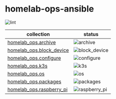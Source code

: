 # homelab-ops-ansible

![lint](https://github.com/ppat/homelab-ops-ansible/actions/workflows/lint.yaml/badge.svg)

| collection | status |
| --- | --- |
| [homelab_ops.archive](archive/) | ![archive](https://github.com/ppat/homelab-ops-ansible/actions/workflows/test-archive.yaml/badge.svg) |
| [homelab_ops.block_device](block_device/) | ![block_device](https://github.com/ppat/homelab-ops-ansible/actions/workflows/test-block_device.yaml/badge.svg) |
| [homelab_ops.configure](configure/) | ![configure](https://github.com/ppat/homelab-ops-ansible/actions/workflows/test-configure.yaml/badge.svg) |
| [homelab_ops.k3s](k3s/) | ![k3s](https://github.com/ppat/homelab-ops-ansible/actions/workflows/test-k3s.yaml/badge.svg) |
| [homelab_ops.os](os/) | ![os](https://github.com/ppat/homelab-ops-ansible/actions/workflows/test-os.yaml/badge.svg) |
| [homelab_ops.packages](packages/) | ![packages](https://github.com/ppat/homelab-ops-ansible/actions/workflows/test-packages.yaml/badge.svg) |
| [homelab_ops.raspberry_pi](raspberry_pi/) | ![raspberry_pi](https://github.com/ppat/homelab-ops-ansible/actions/workflows/test-raspberry_pi.yaml/badge.svg) |
